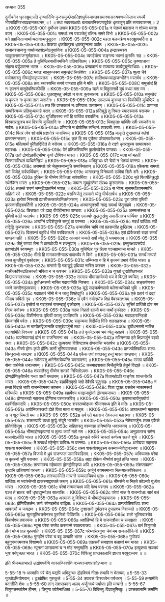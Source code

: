 अध्यायः 055

दुर्योधनेन धृतराष्ट्रम् प्रति कृष्णादिभिः कुरुसमुच्छेदप्रतिज्ञापूर्वकपाण्डवसमाश्वासनश्रवणचकिताय स्वस्मै भीष्मादिभिरभयप्रदानकथनम् ॥ 1 ॥ तथा स्वपरपक्षयोः बलाबलनिरूपणपूर्वकं धृतराष्ट्रम् प्रति समाश्वासनम् ॥ 2 ॥
KK05-05-055-001	दुर्योधन उवाच 
KK05-05-055-001a	न भेतव्यं महाराज न शोच्या भवता वयम् ।
KK05-05-055-001c	समर्थाः स्म पराञ्जेतुं बलिनः समरे विभो ॥
KK05-05-055-002a	वने प्रव्राजितान्पार्थान्यदायान्मधुसूदनः ।
KK05-05-055-002c	महता बलचक्रेण परराष्ट्रावमर्दिना ॥
KK05-05-055-003a	केकया धृष्टकेतुश्च धृष्टद्युम्नश्च पार्षतः ।
KK05-05-055-003c	राजानश्चान्वयुः पार्थान्बहवोऽन्येऽनुयायिनः ॥
KK05-05-055-004a	इन्द्रप्रस्थस्य चादूरात्समाजग्मुर्महारथाः ।
KK05-05-055-004c	व्यगर्हयंश्च सङ्गम्य भवन्तं कुरुभिः सह ॥
KK05-05-055-005a	ते युधिष्ठिरमासीनमजिनैः प्रतिवासितम् ।
KK05-05-055-005c	कृष्णप्रधानाः संहत्य पर्युपासन्त भारत ॥
KK05-05-055-006a	प्रत्यादानं च राज्यस्य कार्यमूचुर्नराधिपाः ।
KK05-05-055-006c	भवतः सानुबन्धस्य समुच्छेदं चिकीर्षवः ॥
KK05-05-055-007a	श्रुत्वा चैवं मयोक्तास्तु भीष्मद्रोणकृपास्तदा ।
KK05-05-055-007c	ज्ञातिक्षयभयाद्राजन्भीतेन भरतर्षभ ॥
KK05-05-055-008a	ततः स्थास्यन्ति समये पाण्डवा इति मे मतिः ।
KK05-05-055-008C	समुच्छेदं हि नः कृत्स्नं वासुदेवश्चिकीर्षति ॥
KK05-05-055-009a	ऋते च विदुरात्सर्वे यूयं वध्या मता मम ।
KK05-05-055-009c	धृतराष्ट्रस्तु धर्मज्ञो न वध्यः कुरुसत्तमः ॥
KK05-05-055-010a	समुच्छेदं च कृत्स्नं नः कृत्वा तात जनार्दनः ।
KK05-05-055-010c	एकराज्यं कुरूणां स्म चिकीर्षति युधिष्ठिरे ॥
KK05-05-055-011a	तत्र किं प्राप्तकालं नः प्रणिपातः पलायनम् ।
KK05-05-055-011c	प्राणान्वा सम्परित्यज्य प्रतियुध्यामाहे परान् ॥
KK05-05-055-012a	प्रतियुद्धे तु नियतः स्यादस्माकं पराजयः ।
KK05-05-055-012c	युधिष्ठिरस्य सर्वे हि पार्थिवा वशवर्तिनः ॥
KK05-05-055-013a	विरक्तराष्ट्राश्च वयं मित्राणि कुपितानि नः ।
KK05-05-055-013c	धिक्कृताः पार्थिवैः सर्वैः स्वजनेन च सर्वशः ॥
KK05-05-055-014a	प्रणिपाते न दोषोस्ति सन्धिर्नः शाश्वतीः समाः ।
KK05-05-055-014c	पितरं त्वेव शोचामि प्रज्ञानेत्रं जनाधिपम् ॥
KK05-05-055-015a	मत्कृते दुःखमापन्नं क्लेशं प्राप्तमनन्तकम् ।
KK05-05-055-015c	कृतं हि तव पुत्रैश्च परेषामवरोधनम् ।
KK05-05-055-015e	मत्प्रियार्थं पुरैवैतद्विदितं ते नरोत्तम ॥
KK05-05-055-016a	ते राज्ञो धृतराष्ट्रस्य सामात्यस्य महारथाः ।
KK05-05-055-016c	वैरं प्रतिकरिष्यन्ति कुलोच्छेदेन पाण्डवाः ॥
KK05-05-055-017a	ततो द्रोणोऽब्रवीद्भीष्मः कृपो द्रौणिश्च भारत ।
KK05-05-055-017c	मत्वा मां महतीं चिन्तामास्थितं व्यथितेन्द्रियं ॥
KK05-05-055-018a	अभिद्रुग्धाः परे चेन्नो न भेतव्यं परन्तप ।
KK05-05-055-018c	असमर्थाः परे जेतुमस्मान्युधि समास्थितान् ॥
KK05-05-055-019a	एकैकशः समर्थाः स्मो विजेतुं सर्वपार्थिवान् ।
KK05-05-055-019c	आगच्छन्तु विनेष्यामो दर्पमेषां शितैः शरैः ॥
KK05-05-055-020a	पुरैकेन हि भीष्मेण विजिताः सर्वपार्थिवाः ।
KK05-05-055-020c	मृते पितर्यतिक्रुद्धो रथेनैकेन भारत ॥
KK05-05-055-021a	जघान सुबहूंस्तेषां संरब्धः कुरुसत्तमः ।
KK05-05-055-021c	ततस्ते शरणं जग्मुर्देवव्रतमिमं भयात् ॥
KK05-05-055-022a	स भीष्मः सुसमर्थोऽयमस्माभिः सहितो रणे ।
KK05-05-055-022c	परान्विजेतुं तस्मात्ते व्येतु भीर्भरतर्षभ ॥
KK05-05-055-023a	इत्येषां निश्चयो ह्यासीत्तत्कालेऽमिततेजसाम् ।
KK05-05-055-023c	पुरा परेषां पृथिवी कृत्स्नासीद्वशवर्तिनी ॥
KK05-05-055-024a	अस्मान्पुनरमी नाद्य समर्था जेतुमाहवे ।
KK05-05-055-024c	छिन्नपक्षाः परे ह्यद्य वीर्यहीनाश्च पाण्डवाः ॥
KK05-05-055-025a	अस्मत्संस्था च पृथिवी वर्तते भरतर्षभ ।
KK05-05-055-025c	एकार्थाः सुखदुःखेषु समानीताश्च पार्थिवाः ॥
KK05-05-055-026a	अप्यग्निं प्रविशेयुस्ते समुद्रं वा परन्तप ।
KK05-05-055-026c	मदर्थं पार्थिवाः सर्वे तद्विद्धि कुरुसत्तम ॥
KK05-05-055-027a	उन्मत्तमिव चापि त्वां प्रहसन्तीह दुःखितम् ।
KK05-05-055-027c	विलपन्तं बहुविधं भीतं परविकत्थने ॥
KK05-05-055-028a	एषां ह्येकैकशो राज्ञां समर्थं पाण्डवान्प्रति ।
KK05-05-055-028c	आत्मानं मन्यते सर्वो व्येतु ते भयमागतम् ॥
KK05-05-055-029a	जेतुं समग्रां सेनां मे वासवोऽपि न शक्नुयात् ।
KK05-05-055-029c	हन्तुमक्षय्यरूपेयं ब्रह्मणोऽपि स्वयम्भुवः ॥
KK05-05-055-030a	युधिष्ठिरः पुरं हित्वा पञ्चग्रामान्स याचते ।
KK05-05-055-030c	भीतो हि मामकात्सैन्यात्प्रभावाच्चैव मे विभो ॥
KK05-05-055-031a	समर्थं मन्यसे यच्च कुन्तीपुत्रं वृकोदरम् ।
KK05-05-055-031c	तन्मिथ्या न हि मे कृत्स्नं प्रभावं वेत्सि भारत ॥
KK05-05-055-032a	मत्समो हि गदायुद्धे पृथिव्यां नास्ति कश्चन ।
KK05-05-055-032c	नासीत्कश्चिदतिक्रान्तो भविता न च कश्चन ॥
KK05-05-055-033a	युक्तो दुःखोषितश्चाहं विद्यापारगतस्तथा ।
KK05-05-055-033c	तस्मान्न भीमान्नान्येभ्यो भयं मे विद्यते क्वचित् ॥
KK05-05-055-034a	दुर्योधनसमो नास्ति गदायामिति निश्चयः ।
KK05-05-055-034c	सङ्कर्षणस्य भवने यत्तदैनमुपावसम् ।
KK05-05-055-035a	युद्धे सङ्कर्षणसमो बलेनाभ्यधिको भुवि ।
KK05-05-055-035c	गदाप्रहारं भीमो मे न जातु विषहेद्युधि ॥
KK05-05-055-036a	एकं प्रहारं यं दद्यां भीमाय रुषितो नृप ।
KK05-05-055-036c	स एवैनं नयोद्घोरः क्षिप्रं वैवस्वतक्षयम् ॥
KK05-05-055-037a	इच्छेयं च गदाहस्तं राजन्द्रष्टुं वृकोदरम् ।
KK05-05-055-037c	सुचिरं प्रार्थितो ह्येष मम नित्यं मनोरथः ॥
KK05-05-055-038a	गदया निहतो ह्याजौ मया पार्थो वृकोदरः ।
KK05-05-055-038c	विशीर्णगात्रः पृथिवीं परासुः प्रपतिष्यति ॥
KK05-05-055-039a	गदाप्रहाराभिहतो हिमवानपि पर्वतः ।
KK05-05-055-039c	सकृन्मया विदीर्येत गिरिः शतसहस्रधा ॥
KK05-05-055-040a	स चाप्येतद्विजानाति वासुदेवार्जुनौ तथा ।
KK05-05-055-040c	दुर्योधनसमो नास्ति गदायामिति निश्चयः ॥
KK05-05-055-041a	तत्ते वृकोदरमयं भयं व्येतु महाहवे ।
KK05-05-055-041c	व्यपनेष्याम्यहं ह्येनं मा राजन्विमना भव ॥
KK05-05-055-042a	तस्मिन्मया हते क्षिप्रमर्जुनं बहवो रथाः ।
KK05-05-055-042c	तुल्यरूपा विशिष्टाश्च क्षेप्स्यन्ति भरतर्षभ ॥
KK05-05-055-043a	भीष्मो द्रोणः कृपो द्रौणिः कर्णो भूरिश्रवास्तथा ।
KK05-05-055-043c	प्राग्ज्योतिषाधिपः शल्यः सिन्धुराजो जयद्रथः ॥
KK05-05-055-044a	एकैक एषां शक्तस्तु हन्तुं भारत पाण्डवान् ।
KK05-05-055-044c	समेतास्तु क्षणेनैतान्नेष्यन्ति यमसादनम् ॥
KK05-05-055-045a	समग्रा पार्थिवी सेना पार्थमेकं धनञ्जयम् ।
KK05-05-055-045c	कस्मादशक्ता निर्जेतुमिति हेतुर्न विद्यते ॥
KK05-05-055-046a	शरव्रातैस्तु भीष्मेण शतशो निचितोऽवशः ।
KK05-05-055-046c	द्रोणद्रौणिकृपैश्चैव गन्ता पार्थो यमक्षयम् ॥
KK05-05-055-047a	पितामहोऽपि गाङ्गेयः शान्तनोरधि भारत ।
KK05-05-055-047c	ब्रह्मर्षिसदृशो जज्ञे देवैरपि सुदुःसहः ॥
KK05-05-055-048a	न हन्ता विद्यते चापि राजन्भीष्मस्य कश्चन ।
KK05-05-055-048c	पित्रा ह्युक्तः प्रसन्नेन नाकामस्त्वं मरिष्यसि ॥
KK05-05-055-049a	ब्रह्मर्षेश्च भरद्वाजाद्द्रोणो द्रोण्यामजायत ।
KK05-05-055-049c	द्रोणाज्जज्ञे महाराज द्रौणिश्च परमास्त्रवित् ॥
KK05-05-055-050a	कृपश्चाचार्यमुख्योयं महर्षेर्गौतमादपि ।
KK05-05-055-050c	शरस्तम्बोद्भवः श्रीमानवध्य इति मे मतिः ॥
KK05-05-055-051a	अयोनिजास्त्रयो ह्येते पिता माता च मातुलः ।
KK05-05-055-051c	अश्वत्थाम्नो महाराज स च शूरः स्थितो मम ॥
KK05-05-055-052a	सर्व एते महाराज देवकल्पा महारथाः ।
KK05-05-055-052c	शक्रस्यापि व्यथां कुर्युः संयुगे भरतर्षभ ॥
KK05-05-055-053a	नैतेषामर्जुनः शक्त एकैकं प्रतिवीक्षितुम् ।
KK05-05-055-053c	सहितास्तु नरव्याघ्रा हनिष्यन्ति धनञ्जयम् ॥
KK05-05-055-054a	भीष्माद्रोणकृपाणां च तुल्यः कर्णो मतो मम ।
KK05-05-055-054c	अनुज्ञातश्च रामेण मत्समोऽसीति भारत ॥
KK05-05-055-055a	कुण्डले रुचिरे चास्तां कर्णस्य सहजे शुभे ।
KK05-05-055-055c	ते शच्यर्थं महेन्द्रेण याचितः स परन्तपः ॥
KK05-05-055-056a	अमोघया महाराज शक्त्या परमभीमया ।
KK05-05-055-056c	तस्य शक्त्योपगूढस्य कस्माज्जीवेद्धनञ्जयः ॥
KK05-05-055-057a	विजयो मे ध्रुवं राजन्फलं पाणाविवाहितम् ।
KK05-05-055-057c	अभिव्यक्तः परेषां च कृत्स्नो भुवि पराजयः ।
KK05-05-055-058a	अह्ना ह्येकेन भीष्मोयं प्रयुतं हन्ति भारत ।
KK05-05-055-058c	तत्समाश्च महेष्वासा द्रोणद्रौणिकृपा अपि ॥
KK05-05-055-059a	संशप्तकानां वृन्दानि क्षत्रियाणां परन्तप ।
KK05-05-055-059c	अर्जुनं वयमस्मान्वा निहन्यात्कपिकेतनः ॥
KK05-05-055-060a	तांश्चालमिति मन्यन्ते सव्यसाचिवधे धृताः ।
KK05-05-055-060c	पार्थिवाः स भवांस्तेभ्यो ह्यकस्माद्व्यथते कथम् ॥
KK05-05-055-061a	भीमसेने च निहते कोऽन्यो युध्येत भारत ।
KK05-05-055-061c	परेषां तन्ममाचक्ष्व यदि वेत्थ परन्तप ॥
KK05-05-055-062a	पञ्च ते भ्रातरः सर्वे धृष्टद्युम्नोऽथ सात्यकिः ।
KK05-05-055-062c	परेषां सप्त ये राजन्योधाः सारं बलं मतम् ॥
KK05-05-055-063a	अस्माकं तु विशिष्टा ये भीष्मद्रोणकृपादयः ।
KK05-05-055-063c	द्रौणिर्विकर्तनः कर्णः सोमदत्तोथ बाह्लिकः ॥
KK05-05-055-064a	प्राग्ज्योतिषाधिपः शल्य आवन्त्यौ च जयद्रथः ।
KK05-05-055-064c	दुःशासनो दुर्मखश्च दुःसहश्च विशाम्पते ॥
KK05-05-055-065a	श्रुतायुश्चित्रसेनश्च पुरुमित्रो विविंशतिः ।
KK05-05-055-065c	शलो भूरिश्रवाश्चैव विकर्णश्च तवात्मजः ॥
KK05-05-055-066a	अक्षौहिण्यो हि मे राजन्दशैका च समाहृताः ।
KK05-05-055-066c	न्यूना परेषां सप्तैव कस्मान्मे स्यात्पराजयः ॥
KK05-05-055-067a	बलं त्रिगुणतो हीनं योध्यं प्राह बृहस्पतिः ।
KK05-05-055-067c	परेभ्यस्त्रिगुणा चेयं मम राजन्ननीकिनी ॥
KK05-05-055-068a	गुणहीनं परेषां च बहु पश्यामि भारत ।
KK05-05-055-068c	गुणोदयं बहुगुणमात्मनश्च विशाम्पते ॥
KK05-05-055-069a	एतत्सर्वं समाज्ञाय बलाग्र्यं मम भारत ।
KK05-05-055-069c	न्यूनतां पाण्डवानां च न मोहं गन्तुमर्हसि ॥
KK05-05-055-070a	इत्युक्त्वा सञ्जयं भूयः पर्यपृच्छत भारत ।
KK05-05-055-070c	विवित्सुः प्राप्तकालानि ज्ञात्वा परपुरञ्जयः ॥ ॥

इति श्रीमन्महाभारते उद्योगपर्वणि यानसन्धिपर्वणि पञ्चपञ्चाशत्तशोऽध्यायः ॥

5-55-18 नः अस्माभिः परे चेत् यद्यपि अभिद्रुग्धाः द्रोहविषयं नीताः तथापि न भेतव्यम् ॥ 5-55-33 युक्तोऽभियोगवान् । दुःखोषितः गुरुकुले ॥ 5-55-34 उपावसं शिश्यत्वेन पर्यचरम् । 5-55-59 हन्यामेति वदन्तीति शेषः ॥ 5-55-60 तान् संशप्तकान् अलम् अर्जुनवधे पर्याप्ता इति मन्यन्ते ॥ 5-55-67 त्रिगुणतस्त्र्यंशेन हीनम् । त्रिगुणा त्र्यंशेनाधिका ॥ 5-55-70 विवित्सुः विज्ञातुमिच्छुः । प्राप्तकालानि कर्माणि ॥ 
